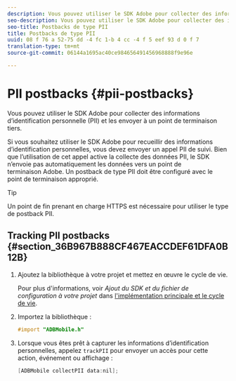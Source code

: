 ```yaml
---
description: Vous pouvez utiliser le SDK Adobe pour collecter des informations d’identification personnelle (PII) et les envoyer à un point de terminaison tiers.
seo-description: Vous pouvez utiliser le SDK Adobe pour collecter des informations d’identification personnelle (PII) et les envoyer à un point de terminaison tiers.
seo-title: Postbacks de type PII
title: Postbacks de type PII
uuid: 08 f 76 a 52-75 dd -4 fc 1-b 4 cc -4 f 5 eef 93 d 0 f 7
translation-type: tm+mt
source-git-commit: 06144a1695ac40ce984656491456968888f9e96e

---
```



# PII postbacks {#pii-postbacks}

Vous pouvez utiliser le SDK Adobe pour collecter des informations d’identification personnelle (PII) et les envoyer à un point de terminaison tiers.

Si vous souhaitez utiliser le SDK Adobe pour recueillir des informations d’identification personnelles, vous devez envoyer un appel PII de suivi. Bien que l’utilisation de cet appel active la collecte des données PII, le SDK n’envoie pas automatiquement les données vers un point de terminaison Adobe. Un postback de type PII doit être configuré avec le point de terminaison approprié.

>[!TIP]
>
>Un point de fin prenant en charge HTTPS est nécessaire pour utiliser le type de postback PII.

## Tracking PII postbacks {#section_36B967B888CF467EACCDEF61DFA0B12B}

1. Ajoutez la bibliothèque à votre projet et mettez en œuvre le cycle de vie.

   Pour plus d'informations, voir *Ajout du SDK et du fichier de configuration à votre projet* dans [l'implémentation principale et le cycle de vie](/help/ios/getting-started/dev-qs.md).
1. Importez la bibliothèque :

   ```objective-c
   #import "ADBMobile.h"
   ```

1. Lorsque vous êtes prêt à capturer les informations d’identification personnelles, appelez `trackPII` pour envoyer un accès pour cette action, événement ou affichage :

   ```objective-c
   [ADBMobile collectPII data:nil];
   ```

